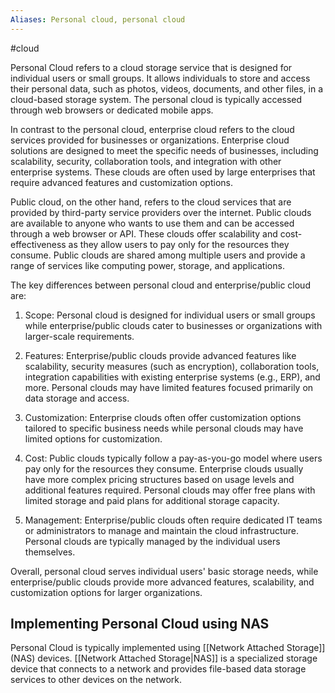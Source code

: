 ```yaml
---
Aliases: Personal cloud, personal cloud
---
```

#cloud

Personal Cloud refers to a cloud storage service that is designed for individual users or small groups. It allows individuals to store and access their personal data, such as photos, videos, documents, and other files, in a cloud-based storage system. The personal cloud is typically accessed through web browsers or dedicated mobile apps.

In contrast to the personal cloud, enterprise cloud refers to the cloud services provided for businesses or organizations. Enterprise cloud solutions are designed to meet the specific needs of businesses, including scalability, security, collaboration tools, and integration with other enterprise systems. These clouds are often used by large enterprises that require advanced features and customization options.

Public cloud, on the other hand, refers to the cloud services that are provided by third-party service providers over the internet. Public clouds are available to anyone who wants to use them and can be accessed through a web browser or API. These clouds offer scalability and cost-effectiveness as they allow users to pay only for the resources they consume. Public clouds are shared among multiple users and provide a range of services like computing power, storage, and applications.

The key differences between personal cloud and enterprise/public cloud are:

1. Scope: Personal cloud is designed for individual users or small groups while enterprise/public clouds cater to businesses or organizations with larger-scale requirements.

2. Features: Enterprise/public clouds provide advanced features like scalability, security measures (such as encryption), collaboration tools, integration capabilities with existing enterprise systems (e.g., ERP), and more. Personal clouds may have limited features focused primarily on data storage and access.

3. Customization: Enterprise clouds often offer customization options tailored to specific business needs while personal clouds may have limited options for customization.

4. Cost: Public clouds typically follow a pay-as-you-go model where users pay only for the resources they consume. Enterprise clouds usually have more complex pricing structures based on usage levels and additional features required. Personal clouds may offer free plans with limited storage and paid plans for additional storage capacity.

5. Management: Enterprise/public clouds often require dedicated IT teams or administrators to manage and maintain the cloud infrastructure. Personal clouds are typically managed by the individual users themselves.

Overall, personal cloud serves individual users' basic storage needs, while enterprise/public clouds provide more advanced features, scalability, and customization options for larger organizations.

## Implementing Personal Cloud using NAS

Personal Cloud is typically implemented using [[Network Attached Storage]] (NAS) devices. [[Network Attached Storage|NAS]] is a specialized storage device that connects to a network and provides file-based data storage services to other devices on the network.